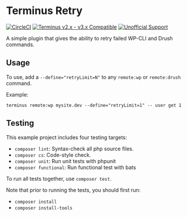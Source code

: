 # Terminus Retry

[![CircleCI](https://circleci.com/gh/pantheon-systems/terminus-retry.svg?style=shield)](https://circleci.com/gh/pantheon-systems/terminus-retry)
[![Terminus v2.x - v3.x Compatible](https://img.shields.io/badge/terminus-2.x%20--%203.x-green.svg)](https://github.com/pantheon-systems/terminus-plugin-example/tree/2.x)
[![Unofficial Support](https://img.shields.io/badge/pantheon-Unofficial_Support-yellow?logo=pantheon&color=FFDC28)](https://pantheon.io/docs/oss-support-levels#unofficial-support)

A simple plugin that gives the ability to retry failed WP-CLI and Drush commands.

## Usage

To use, add a `--define="retryLimit=N"` to any `remote:wp` or `remote:drush` command.

Example:

```shell
terminus remote:wp mysite.dev --define="retryLimit=1" -- user get 1
```

<!-- ## Installation

To install this plugin using Terminus 3:

```shell
terminus self:plugin:install terminus-retry
``` -->

## Testing

This example project includes four testing targets:

* `composer lint`: Syntax-check all php source files.
* `composer cs`: Code-style check.
* `composer unit`: Run unit tests with phpunit
* `composer functional`: Run functional test with bats

To run all tests together, use `composer test`.

Note that prior to running the tests, you should first run:

* `composer install`
* `composer install-tools`
